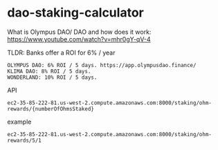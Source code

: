 # dao-staking-calculator

What is Olympus DAO/ DAO and how does it work: https://www.youtube.com/watch?v=mhr0gY-qV-4

TLDR: Banks offer a ROI for 6% / year

```
OLYMPUS DAO: 6% ROI / 5 days. https://app.olympusdao.finance/
KLIMA DAO: 8% ROI / 5 days.
WONDERLAND: 10% ROI / 5 days.
```


API
```
ec2-35-85-222-81.us-west-2.compute.amazonaws.com:8000/staking/ohm-rewards/{numberOfOhmsStaked}
```
example
```
ec2-35-85-222-81.us-west-2.compute.amazonaws.com:8000/staking/ohm-rewards/5/1
```
